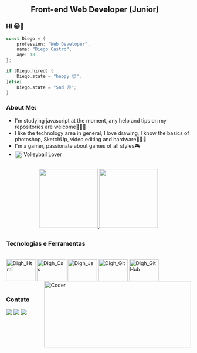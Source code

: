
## <div align='center'> Front-end Web Developer (Junior) <img align='center' height="15" src="https://s3.static.brasilescola.uol.com.br/be/2021/11/bandeira-do-brasil.jpg"></div>

### Hi 😁👋
```kotlin
const Diego = {
    profession: "Web Developer",
    name: "Diego Castro",
    age: 18
};

if (Diego.hired) {
    Diego.state = "happy 😊";
}else{
    Diego.state = "Sad 😥";
}
```

### <div align="left">About Me:   </div>
- I'm studying javascript at the moment, any help and tips on my repositories are welcome🧑🏻‍💻
- I like the technology area in general, I love drawing, I know the basics of photoshop, SketchUp, video editing and hardware👨‍💻🤓
- I'm a gamer, passionate about games of all styles🎮
- <img align='center' height="20" src="https://images.emojiterra.com/google/noto-emoji/unicode-15.1/color/1024px/1f3d0.png"> Volleyball Lover

##

<div align="center"> 
  
  <a href="https://beacons.ai/DiegoCastroSousa">  
  <img height="160em" src="https://github-readme-stats.vercel.app/api/top-langs/?username=diegocastro1087&layout=compact&langs_count=16&theme=github_dark"> 
  <img height="160em" src="https://github-readme-stats.vercel.app/api?username=diegocastro1087&show_icons=true&theme=github_dark">
</a>
</div>

##

### Tecnologias e Ferramentas
  
<div style="display: inline_block"><br>
<img align="center" alt="Digh_Html" height="60" width="80" src="https://cdn.jsdelivr.net/gh/devicons/devicon@latest/icons/html5/html5-original.svg" />
<img align="center" alt="Digh_Css" height="60" width="80" src="https://cdn.jsdelivr.net/gh/devicons/devicon@latest/icons/css3/css3-original.svg" />
<img align="center" alt="Digh_Js" height="60" width="80" src="https://cdn.jsdelivr.net/gh/devicons/devicon@latest/icons/javascript/javascript-original.svg" />
<img align="center" alt="Digh_Git" height="60" width="80" src="https://cdn.jsdelivr.net/gh/devicons/devicon@latest/icons/git/git-original.svg" />
<img align="center" alt="Digh_GitHub" height="60" width="80" src="https://cdn.worldvectorlogo.com/logos/github-icon-2.svg" />

<img align="right" alt="Coder" height="180" width="400" src="https://gifs.eco.br/wp-content/uploads/2022/10/gifs-de-homens-trabalhando-2.gif">
</div>
  <br>
  
### Contato

<div>
  <a href="https://www.instagram.com/digh_1087" target="_blank"><img src="https://img.shields.io/badge/-Instagram-%23E4405F?style=for-the-badge&logo=instagram&logoColor=white" target="_blank"></a>
  <a href = "mailto:diegocastro1087@gmail.com"><img src="https://img.shields.io/badge/-Gmail-%23333?style=for-the-badge&logo=gmail&logoColor=white" target="_blank"></a>
  <a href="www.linkedin.com/in/diego-castro-3952aa214" target="_blank"><img src="https://img.shields.io/badge/-LinkedIn-%230077B5?style=for-the-badge&logo=linkedin&logoColor=white" target="_blank"></a> 
</div>
